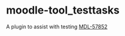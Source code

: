 # moodle-tool_testtasks

A plugin to assist with testing [MDL-57852](https://tracker.moodle.org/browse/MDL-57852)





